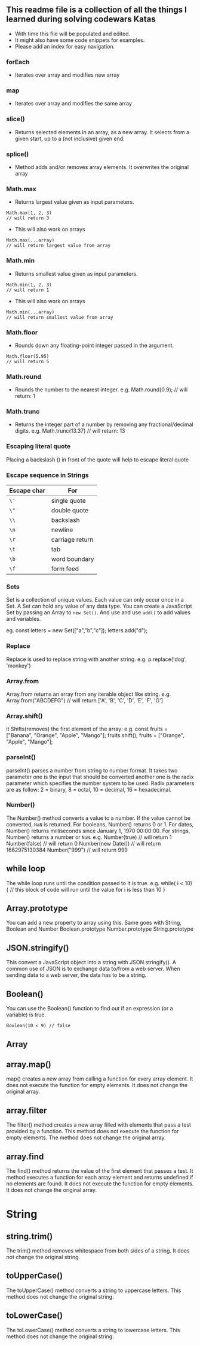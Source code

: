 ## This readme file is a collection of all the things I learned during solving codewars Katas

- With time this file will be populated and edited.
- It might also have some code snippets for examples.
- Please add an index for easy navigation.


### forEach
- Iterates over array and modifies new array

### map
- Iterates over array and modifies the same array

### slice()
- Returns selected elements in an array, as a new array. It selects from a given start, up to a (not inclusive) given end.

### splice()
- Method adds and/or removes array elements. It overwrites the original array

### Math.max
- Returns largest value given as input parameters.
```
Math.max(1, 2, 3)
// will return 3
```
- This will also work on arrays
```
Math.max(...array)
// will return largest value from array
```
### Math.min
- Returns smallest value given as input parameters. 
```
Math.min(1, 2, 3)
// will return 1
```
- This will also work on arrays
```
Math.min(...array)
// will return smallest value from array
```
### Math.floor
- Rounds down any floating-point integer passed in the argument.
```
Math.floor(5.95)
// will return 5
```
### Math.round
- Rounds the number to the nearest integer.
e.g. Math.round(0.9); // will return: 1

### Math.trunc
- Returns the integer part of a number by removing any fractional/decimal digits.
e.g. Math.trunc(13.37) // will return: 13


### Escaping literal quote
Placing a backslash (\) in front of the quote will help to escape literal quote

### Escape sequence in Strings
Escape char | For
--- | --- 
`\'` | single quote
`\"` | double quote
`\\` | backslash
`\n` | newline
`\r` | carriage return
`\t` | tab
`\b` | word boundary
`\f` | form feed

### Sets
Set is a collection of unique values. Each value can only occur once in a Set. A Set can hold any value of any data type. You can create a JavaScript Set by passing an Array to `new Set()`. And use and use `add()` to add values and variables.

eg. const letters = new Set(["a","b","c"]);
letters.add("d");

### Replace
Replace is used to replace string with another string.
e.g. p.replace('dog', 'monkey')

### Array.from
Array.from returns an array from any iterable object like string.
e.g. Array.from("ABCDEFG") // will return ['A', 'B', 'C', 'D', 'E', 'F', 'G']

### Array.shift()
it Shifts(removes) the first element of the array:
e.g. const fruits = ["Banana", "Orange", "Apple", "Mango"];
fruits.shift();
fruits = ["Orange", "Apple", "Mango"];

### parseInt()
parseInt() parses a number from string to number format. It takes two parameter one is the input that should be converted another one is the radix parameter which specifies the number system to be used.
Radix parameters are as follow:
2 = binary, 8 = octal, 10 = decimal, 16 = hexadecimal.

### Number()
The Number() method converts a value to a number. If the value cannot be converted, `NaN` is returned. For booleans, Number() returns 0 or 1. For dates, Number() returns milliseconds since January 1, 1970 00:00:00. For strings, Number() returns a number or `NaN`.
e.g. Number(true)		// will return 1
Number(false)		// will return 0
Number(new Date())		// will return 1662975130384
Number("999")		// will return 999

## while loop
The while loop runs until the condition passed to it is true.
e.g. while( i < 10) {
	// this block of code will run until the value for i is less than 10 
}

## Array.prototype
You can add a new property to array using this.
Same goes with String, Boolean and Number
Boolean.prototype
Number.prototype
String.prototype

## JSON.stringify()
This convert a JavaScript object into a string with JSON.stringify(). A common use of JSON is to exchange data to/from a web server. When sending data to a web server, the data has to be a string.

## Boolean()
You can use the Boolean() function to find out if an expression (or a variable) is true. 
```Boolean(10 > 9) // true 
Boolean(10 < 9) // false
```

## Array
## array.map()
map() creates a new array from calling a function for every array element. It does not execute the function for empty elements. It does not change the original array.

## array.filter
The filter() method creates a new array filled with elements that pass a test provided by a function. This method does not execute the function for empty elements. The method does not change the original array.

## array.find
The find() method returns the value of the first element that passes a test. It method executes a function for each array element and returns undefined if no elements are found. It does not execute the function for empty elements. It does not change the original array.

# String
## string.trim()
The trim() method removes whitespace from both sides of a string. It does not change the original string.

## toUpperCase()
The toUpperCase() method converts a string to uppercase letters. This method does not change the original string.

## toLowerCase()
The toLowerCase() method converts a string to lowercase letters. This method does not change the original string.
